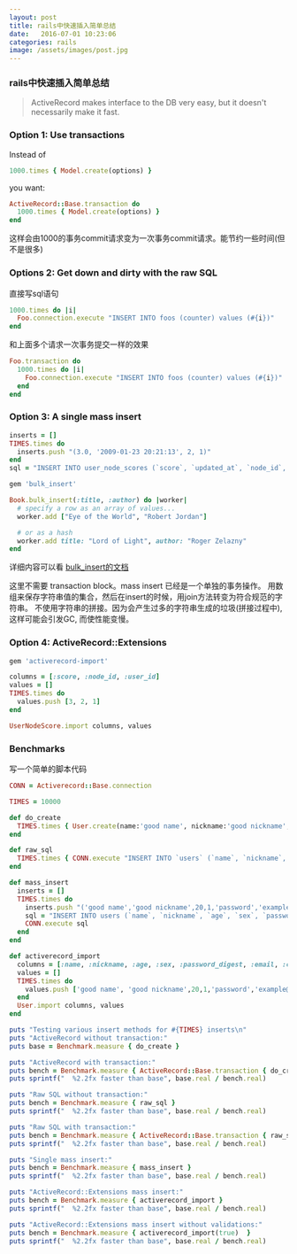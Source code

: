 ```yaml
---
layout: post
title: rails中快速插入简单总结
date:   2016-07-01 10:23:06
categories: rails
image: /assets/images/post.jpg
---
```


### rails中快速插入简单总结

> ActiveRecord makes interface to the DB very easy, but it doesn't necessarily make it fast.

### Option 1: Use transactions

Instead of

```ruby
1000.times { Model.create(options) }
```

you want:

```ruby
ActiveRecord::Base.transaction do
  1000.times { Model.create(options) }
end
```

这样会由1000的事务commit请求变为一次事务commit请求。能节约一些时间(但不是很多)

### Options 2: Get down and dirty with the raw SQL

直接写sql语句

```ruby
1000.times do |i|
  Foo.connection.execute "INSERT INTO foos (counter) values (#{i})"
end
```

和上面多个请求一次事务提交一样的效果
```ruby
Foo.transaction do
  1000.times do |i|
    Foo.connection.execute "INSERT INTO foos (counter) values (#{i})"
  end
end
```

### Option 3: A single mass insert

```ruby
inserts = []
TIMES.times do
  inserts.push "(3.0, '2009-01-23 20:21:13', 2, 1)"
end
sql = "INSERT INTO user_node_scores (`score`, `updated_at`, `node_id`, `user_id`) VALUES #{inserts.join(", ")}"
```

```ruby
gem 'bulk_insert'

Book.bulk_insert(:title, :author) do |worker|
  # specify a row as an array of values...
  worker.add ["Eye of the World", "Robert Jordan"]

  # or as a hash
  worker.add title: "Lord of Light", author: "Roger Zelazny"
end
```

详细内容可以看 [bulk_insert的文档](https://github.com/jamis/bulk_insert)

这里不需要 transaction block。mass insert 已经是一个单独的事务操作。
用数组来保存字符串值的集合，然后在insert的时候，用join方法转变为符合规范的字符串。
不使用字符串的拼接。因为会产生过多的字符串生成的垃圾(拼接过程中),这样可能会引发GC,
而使性能变慢。

### Option 4: ActiveRecord::Extensions

```ruby
gem 'activerecord-import'

columns = [:score, :node_id, :user_id]
values = []
TIMES.times do
  values.push [3, 2, 1]
end

UserNodeScore.import columns, values
```

### Benchmarks

写一个简单的脚本代码

```ruby
CONN = Activerecord::Base.connection

TIMES = 10000

def do_create
  TIMES.times { User.create(name:'good name', nickname:'good nickname', age: 20, sex: 1, password_digest: 'password', email:'example@example.com')}
end

def raw_sql
  TIMES.times { CONN.execute "INSERT INTO `users` (`name`, `nickname`, `age`, `sex`, `password_digest`, `email`, `created_at`, `updated_at`) VALUES('good name', 'good nickname',20,1,'password','example@example.com','2016-07-01 11:21:13', '2016-07-01 11:21:13')" }
end

def mass_insert
  inserts = []
  TIMES.times do
    inserts.push "('good name','good nickname',20,1,'password','example@example.com','2016-07-01 11:21:13', '2016-07-01 11:21:13')"
    sql = "INSERT INTO users (`name`, `nickname`, `age`, `sex`, `password_digest`, `email`, `created_at`, `updated_at`) VALUES #{inserts.join(", ")}"
    CONN.execute sql
  end
end

def activerecord_import
  columns = [:name, :nickname, :age, :sex, :password_digest, :email, :created_at, :updated_at]
  values = []
  TIMES.times do
    values.push ['good name', 'good nickname',20,1,'password','example@example.com','2016-07-01 11:21:13', '2016-07-01 11:21:13']
  end
  User.import columns, values
end

puts "Testing various insert methods for #{TIMES} inserts\n"
puts "ActiveRecord without transaction:"
puts base = Benchmark.measure { do_create }

puts "ActiveRecord with transaction:"
puts bench = Benchmark.measure { ActiveRecord::Base.transaction { do_create } }
puts sprintf("  %2.2fx faster than base", base.real / bench.real)

puts "Raw SQL without transaction:"
puts bench = Benchmark.measure { raw_sql }
puts sprintf("  %2.2fx faster than base", base.real / bench.real)

puts "Raw SQL with transaction:"
puts bench = Benchmark.measure { ActiveRecord::Base.transaction { raw_sql } }
puts sprintf("  %2.2fx faster than base", base.real / bench.real)

puts "Single mass insert:"
puts bench = Benchmark.measure { mass_insert }
puts sprintf("  %2.2fx faster than base", base.real / bench.real)

puts "ActiveRecord::Extensions mass insert:"
puts bench = Benchmark.measure { activerecord_import }
puts sprintf("  %2.2fx faster than base", base.real / bench.real)

puts "ActiveRecord::Extensions mass insert without validations:"
puts bench = Benchmark.measure { activerecord_import(true)  }
puts sprintf("  %2.2fx faster than base", base.real / bench.real)
```




















